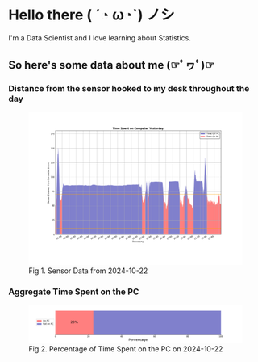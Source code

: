 
# Hello there ( ´◔ ω◔`) ノシ

I'm a Data Scientist and I love learning about Statistics.

## So here's some data about me (☞ﾟヮﾟ)☞


### Distance from the sensor hooked to my desk throughout the day
<figure>
  <picture>
    <source media="(prefers-color-scheme: dark)" srcset="Pi/readme/graphs/lineplot/dark-plot-2024-10-22.png">
    <source media="(prefers-color-scheme: light)" srcset="Pi/readme/graphs/lineplot/light-plot-2024-10-22.png">
    <img alt="Shows a black logo in light color mode and a white one in dark color mode." src="Pi/readme/graphs/lineplot/light-plot-2024-10-22.png">
  </picture>
  <figcaption>Fig 1. Sensor Data from 2024-10-22</figcaption>
</figure>



### Aggregate Time Spent on the PC
<figure>
  <picture>
    <source media="(prefers-color-scheme: dark)" srcset="Pi/readme/graphs/barplot/dark-plot-2024-10-22.png">
    <source media="(prefers-color-scheme: light)" srcset="Pi/readme/graphs/barplot/light-plot-2024-10-22.png">
    <img alt="Shows a black logo in light color mode and a white one in dark color mode." src="Pi/readme/graphs/barplot/light-plot-2024-10-22.png">
  </picture>
  <figcaption>Fig 2. Percentage of Time Spent on the PC on 2024-10-22</figcaption>
</figure>
